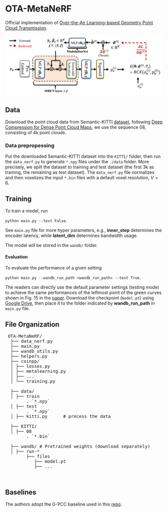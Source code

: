 # OTA-MetaNeRF

Official implementation of [Over-the-Air Learning-based Geometry Point Cloud Transmission](https://arxiv.org/abs/2306.08730).

<img src="https://github.com/aprilbian/OTA-PCT/blob/main/OTA-MetaNerF/ota-metanerf.png" width="800">


## Data

Download the point cloud data from Semantic-KITTI [dataset](https://semantic-kitti.org/dataset.html), following [Deep Compression for Dense Point Cloud Maps](https://github.com/PRBonn/deep-point-map-compression), we use the sequence 08, consisting of 4k point clouds.

### Data prepropessing

Put the downloaded Semantic-KITTI dataset into the `KITTI/` folder, then run the `data_nerf.py` to generate `*.npy` files under the `./data` folder. More precisely, we spilt the dataset to training and test dataset (the first 3k as training, the remaining as test dataset). The `data_nerf.py` file normalizes and then voxelizes the input `*.bin` files with a default voxel resolution, $V = 6$.



## Training

To train a model, run

```python main.py --test False```.

See `main.py` file for more hyper parameters, e.g., **inner_step** determines the encoder latency, while **latent_dim** determines bandwidth usage. 

The model will be stored in the `wandb/` folder.




#### Evaluation

To evaluate the performance of a given setting

```python main.py --wandb_run_path <wandb_run_path> --test True```.

The readers can directly use the default parameter settings (testing mode) to achieve the same performances of the leftmost point of the green curves shown in Fig. 15 in the [paper](https://arxiv.org/abs/2306.08730). Download the checkpoint (`model.pt`) using [Google Drive](https://drive.google.com/file/d/1Y9SzK29sepB_76NrNrKVSnhyzxacLd3J/view?usp=drive_link), then place it to the folder indicated by **wandb_run_path** in `main.py` file. 

## File Organization

<pre> OTA-MetaNeRF/
  ├── data_nerf.py
  ├── main.py
  ├── wandb_utils.py
  ├── helpers.py
  ├── coinpp/ 
  │ ├── losses.py
  │ ├── metalearning.py
  │ ├── ...
  │ └── training.py
  
  ├── data/
  │ ├── train
        . `*.npy`
  │ ├── test
        . `*.npy`
  │ ├── kitti.py      # precess the data

  ├── KITTI/  
  │ ├── 08
        . `*.bin`

  ├── wandb/ # Pretrained weights (download separately) 
  │ ├── run-*
        ├── files
           ├── model.pt
           ├── ...

  
</pre>


## Baselines

The authors adopt the G-PCC baseline used in this [repo](https://github.com/NJUVISION/PCGCv2).
